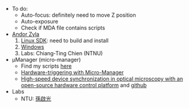 * To do: 
  * Auto-focus: definitely need to move Z position
  * Auto-exposure
  * Check if MDA file contains scripts
* [Andor Zyla](https://github.com/ywwang-notes/notes/blob/master/Andor.md)
  1. [Linux SDK](https://lima1.readthedocs.io/en/latest/camera/andor3/doc/): need to build and install
  1. [Windows](https://www.scivision.dev/andor-neo-windows-sdk3-install/)
  1. Labs: Chiang‐Ting Chien (NTNU)
* µManager (micro-manager)
  * Find my scripts [here](https://github.com/ywwang-notes/MicroManager)
  * [Hardware-triggering with Micro-Manager](https://github.com/vanNimwegenLab/MiM_NikonTi/blob/master/Docs/NikonTi_hardware_triggering.md)
  * [High-speed device synchronization in optical microscopy with an open-source hardware control platform](https://www.nature.com/articles/s41598-019-48455-z#Sec16) 
    and [github](https://github.com/mjc449/SAIMscannerV3)
* Labs
  * NTU: [孫啟光](http://gipo.ntu.edu.tw/p6student-5-detail2.php?sn=25&is_manage=0&title_code=)
